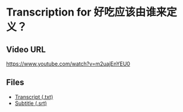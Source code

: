 # Transcription for 好吃应该由谁来定义？
## Video URL
https://www.youtube.com/watch?v=m2uajEnYEU0
 
## Files
- [Transcript (.txt)](./transcript.txt)
- [Subtitle (.srt)](./transcript.srt)
